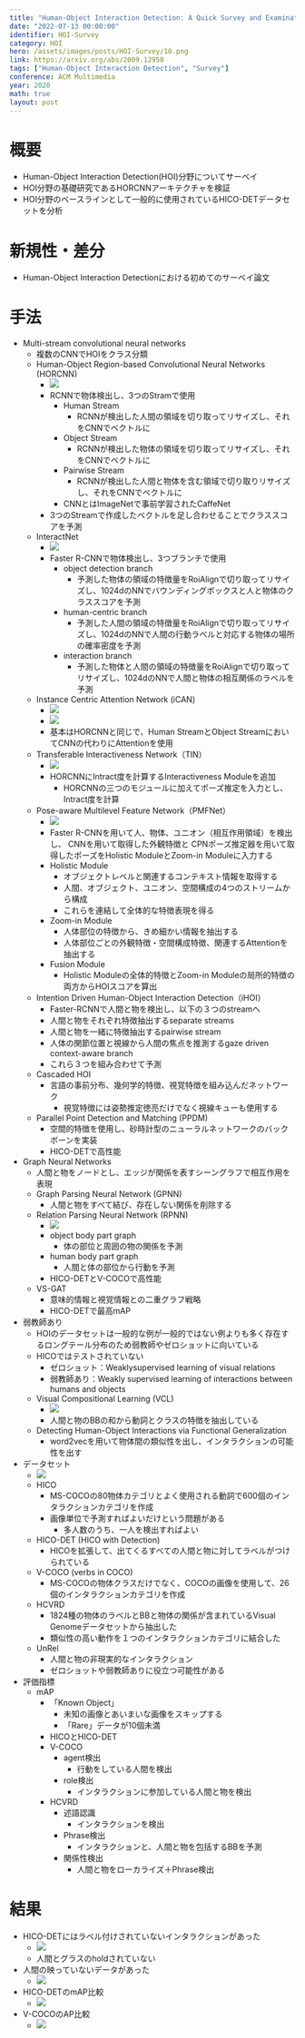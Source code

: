 ```yaml
---
title: "Human-Object Interaction Detection: A Quick Survey and Examination of Methods"
date: "2022-07-13 00:00:00"
identifier: HOI-Survey
category: HOI
hero: /assets/images/posts/HOI-Survey/10.png
link: https://arxiv.org/abs/2009.12950
tags: ["Human-Object Interaction Detection", "Survey"]
conference: ACM Multimedia
year: 2020
math: true
layout: post
---
```


# 概要

- Human-Object Interaction Detection(HOI)分野についてサーベイ
- HOI分野の基礎研究であるHORCNNアーキテクチャを検証
- HOI分野のベースラインとして一般的に使用されているHICO-DETデータセットを分析
<!--more-->

# 新規性・差分

- Human-Object Interaction Detectionにおける初めてのサーベイ論文

# 手法

- Multi-stream convolutional neural networks
    - 複数のCNNでHOIをクラス分類
    - Human-Object Region-based Convolutional Neural Networks
    (HORCNN)
        - ![](/assets/images/posts/HOI-Survey/1.png)
        - RCNNで物体検出し、3つのStramで使用
            - Human Stream
                - RCNNが検出した人間の領域を切り取ってリサイズし、それをCNNでベクトルに
            - Object Stream
                - RCNNが検出した物体の領域を切り取ってリサイズし、それをCNNでベクトルに
            - Pairwise Stream
                - RCNNが検出した人間と物体を含む領域で切り取りリサイズし、それをCNNでベクトルに
            - CNNとはImageNetで事前学習されたCaffeNet
        - 3つのStreamで作成したベクトルを足し合わせることでクラススコアを予測
    - InteractNet
        - ![](/assets/images/posts/HOI-Survey/2.png)
        - Faster R-CNNで物体検出し、3つブランチで使用
            - object detection branch
                - 予測した物体の領域の特徴量をRoiAlignで切り取ってリサイズし、1024dのNNでバウンディングボックスと人と物体のクラススコアを予測
            - human-centric branch
                - 予測した人間の領域の特徴量をRoiAlignで切り取ってリサイズし、1024dのNNで人間の行動ラベルと対応する物体の場所の確率密度を予測
            - interaction branch
                - 予測した物体と人間の領域の特徴量をRoiAlignで切り取ってリサイズし、1024dのNNで人間と物体の相互関係のラベルを予測
    - Instance Centric Attention Network (iCAN)
        - ![](/assets/images/posts/HOI-Survey/3.png)
        - ![](/assets/images/posts/HOI-Survey/4.png)
        - 基本はHORCNNと同じで、Human StreamとObject StreamにおいてCNNの代わりにAttentionを使用
    - Transferable Interactiveness Network（TIN）
        - ![](/assets/images/posts/HOI-Survey/5.png)
        - HORCNNにIntract度を計算するInteractiveness Moduleを追加
            - HORCNNの三つのモジュールに加えてポーズ推定を入力とし、Intract度を計算
    - Pose-aware Multilevel Feature Network（PMFNet）
        - ![](/assets/images/posts/HOI-Survey/6.png)
        - Faster R-CNNを用いて人、物体、ユニオン（相互作用領域）を検出し、 CNNを用いて取得した外観特徴と
        CPNポーズ推定器を用いて取得したポーズをHolistic ModuleとZoom-in Moduleに入力する
        - Holistic Module
            - オブジェクトレベルと関連するコンテキスト情報を取得する
            - 人間、オブジェクト、ユニオン、空間構成の4つのストリームから構成
            - これらを連結して全体的な特徴表現を得る
        - Zoom-in Module
            - 人体部位の特徴から、きめ細かい情報を抽出する
            - 人体部位ごとの外観特徴・空間構成特徴、関連するAttentionを抽出する
        - Fusion Module
            - Holistic Moduleの全体的特徴とZoom-in Moduleの局所的特徴の両方からHOIスコアを算出
    - Intention Driven Human-Object Interaction Detection（iHOI）
        - Faster-RCNNで人間と物を検出し、以下の３つのstreamへ
        - 人間と物をそれぞれ特徴抽出するseparate streams
        - 人間と物を一緒に特徴抽出するpairwise stream
        - 人体の関節位置と視線から人間の焦点を推測するgaze driven context-aware branch
        - これら３つを組み合わせて予測
    - Cascaded HOI
        - 言語の事前分布、幾何学的特徴、視覚特徴を組み込んだネットワーク
            - 視覚特徴には姿勢推定徳亮だけでなく視線キューも使用する
    - Parallel Point Detection and Matching (PPDM)
        - 空間的特徴を使用し、砂時計型のニューラルネットワークのバックボーンを実装
        - HICO-DETで高性能
- Graph Neural Networks
    - 人間と物をノードとし、エッジが関係を表すシーングラフで相互作用を表現
    - Graph Parsing Neural Network (GPNN)
        - 人間と物をすべて結び、存在しない関係を削除する
    - Relation Parsing Neural Network (RPNN)
        - ![](/assets/images/posts/HOI-Survey/7.png)
        - object body part graph
            - 体の部位と周囲の物の関係を予測
        - human body part graph
            - 人間と体の部位から行動を予測
        - HICO-DETとV-COCOで高性能
    - VS-GAT
        - 意味的情報と視覚情報との二重グラフ戦略
        - HICO-DETで最高mAP
- 弱教師あり
    - HOIのデータセットは一般的な例が一般的ではない例よりも多く存在するロングテール分布のため弱教師やゼロショットに向いている
    - HICOではテストされていない
        - ゼロショット：Weaklysupervised learning of visual relations
        - 弱教師あり：Weakly supervised learning of interactions between humans and objects
    - Visual Compositional Learning (VCL)
        - ![](/assets/images/posts/HOI-Survey/8.png)
        - 人間と物のBBの和から動詞とクラスの特徴を抽出している
    - Detecting Human-Object Interactions via Functional Generalization
        - word2vecを用いて物体間の類似性を出し、インタラクションの可能性を出す
- データセット
    - ![](/assets/images/posts/HOI-Survey/9.png)
    - HICO
        - MS-COCOの80物体カテゴリとよく使用される動詞で600個のインタラクションカテゴリを作成
        - 画像単位で予測すればよいだけという問題がある
            - 多人数のうち、一人を検出すればよい
    - HICO-DET (HICO with Detection)
        - HICOを拡張して、出てくるすべての人間と物に対してラベルがつけられている
    - V-COCO (verbs in COCO)
        - MS-COCOの物体クラスだけでなく、COCOの画像を使用して、26個のインタラクションカテゴリを作成
    - HCVRD
        - 1824種の物体のラベルとBBと物体の関係が含まれているVisual Genomeデータセットから抽出した
        - 類似性の高い動作を１つのインタラクションカテゴリに結合した
    - UnRel
        - 人間と物の非現実的なインタラクション
        - ゼロショットや弱教師ありに役立つ可能性がある
- 評価指標
    - mAP
        - 「Known Object」
            - 未知の画像とあいまいな画像をスキップする
            - 「Rare」データが10個未満
        - HICOとHICO-DET
        - V-COCO
            - agent検出
                - 行動をしている人間を検出
            - role検出
                - インタラクションに参加している人間と物を検出
        - HCVRD
            - 述語認識
                - インタラクションを検出
            - Phrase検出
                - インタラクションと、人間と物を包括するBBを予測
            - 関係性検出
                - 人間と物をローカライズ＋Phrase検出

# 結果

- HICO-DETにはラベル付けされていないインタラクションがあった
    - ![](/assets/images/posts/HOI-Survey/10.png)
    - 人間とグラスのholdされていない
- 人間の映っていないデータがあった
    - ![](/assets/images/posts/HOI-Survey/11.png)
- HICO-DETのmAP比較
    - ![](/assets/images/posts/HOI-Survey/12.png)
- V-COCOのAP比較
    - ![](/assets/images/posts/HOI-Survey/13.png)